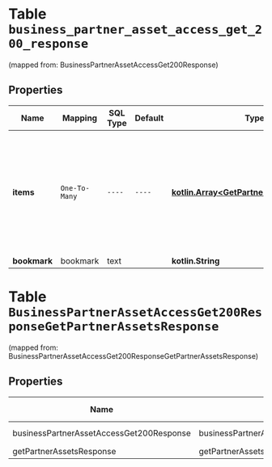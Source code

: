 
# Table `business_partner_asset_access_get_200_response`
(mapped from: BusinessPartnerAssetAccessGet200Response)

## Properties
Name | Mapping | SQL Type | Default | Type | Description | Notes
---- | ------- | -------- | ------- | ---- | ----------- | -----
**items** | `One-To-Many` | `----` | `----`  | [**kotlin.Array&lt;GetPartnerAssetsResponse&gt;**](GetPartnerAssetsResponse.md) | List assets on which you granted access to your partner or assets on which your partner has granted you access. | 
**bookmark** | bookmark | text |  | **kotlin.String** |  |  [optional]


# **Table `BusinessPartnerAssetAccessGet200ResponseGetPartnerAssetsResponse`**
(mapped from: BusinessPartnerAssetAccessGet200ResponseGetPartnerAssetsResponse)

## Properties
Name | Mapping | SQL Type | Default | Type | Description | Notes
---- | ------- | -------- | ------- | ---- | ----------- | -----
businessPartnerAssetAccessGet200Response | businessPartnerAssetAccessGet200Response | long | | kotlin.Long | Primary Key | *one*
getPartnerAssetsResponse | getPartnerAssetsResponse | long | | kotlin.Long | Foreign Key | *many*




